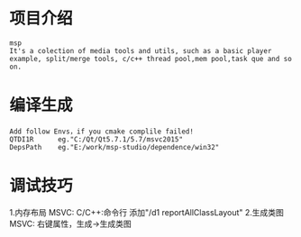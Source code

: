 
# 项目介绍
	msp
	It's a colection of media tools and utils, such as a basic player example, split/merge tools, c/c++ thread pool,mem pool,task que and so on.
	
# 编译生成
	Add follow Envs，if you cmake complile failed!
	QTDI1R 		eg."C:/Qt/Qt5.7.1/5.7/msvc2015"
	DepsPath	eg."E:/work/msp-studio/dependence/win32"

# 调试技巧
1.内存布局
MSVC:
	C/C++:命令行 添加"/d1 reportAllClassLayout"
2.生成类图
MSVC:
	右键属性，生成->生成类图
	
